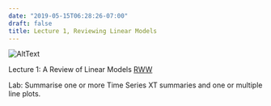 ```yaml
---
date: "2019-05-15T06:28:26-07:00"
draft: false
title: Lecture 1, Reviewing Linear Models
---
```



![AltText](/img/HLogo.jpg)

Lecture 1: A Review of Linear Models [RWW](pdf/Lecture-Day1-2019.pdf)

Lab: Summarise one or more Time Series
XT summaries and one or multiple line plots.